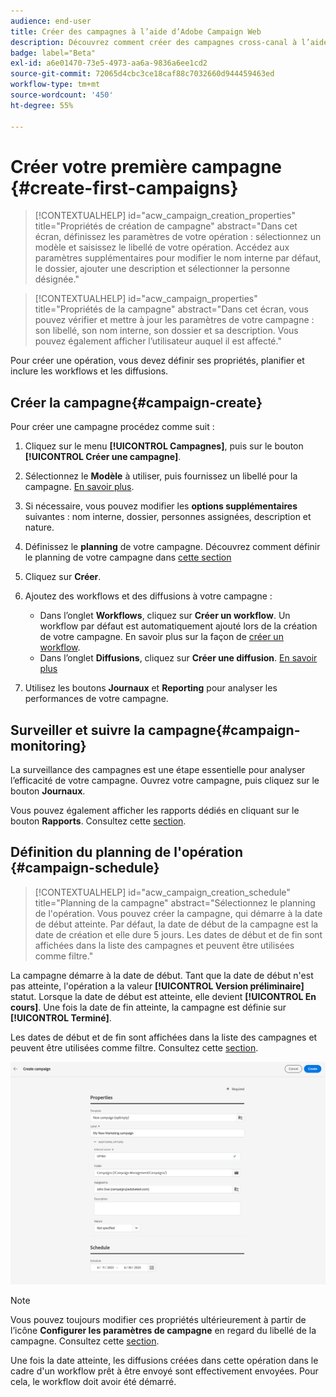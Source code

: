 ```yaml
---
audience: end-user
title: Créer des campagnes à l’aide d’Adobe Campaign Web
description: Découvrez comment créer des campagnes cross-canal à l’aide d’Adobe Campaign Web.
badge: label="Beta"
exl-id: a6e01470-73e5-4973-aa6a-9836a6ee1cd2
source-git-commit: 72065d4cbc3ce18caf88c7032660d944459463ed
workflow-type: tm+mt
source-wordcount: '450'
ht-degree: 55%

---
```



# Créer votre première campagne {#create-first-campaigns}

>[!CONTEXTUALHELP]
>id="acw_campaign_creation_properties"
>title="Propriétés de création de campagne"
>abstract="Dans cet écran, définissez les paramètres de votre opération : sélectionnez un modèle et saisissez le libellé de votre opération. Accédez aux paramètres supplémentaires pour modifier le nom interne par défaut, le dossier, ajouter une description et sélectionner la personne désignée."

>[!CONTEXTUALHELP]
>id="acw_campaign_properties"
>title="Propriétés de la campagne"
>abstract="Dans cet écran, vous pouvez vérifier et mettre à jour les paramètres de votre campagne : son libellé, son nom interne, son dossier et sa description. Vous pouvez également afficher l’utilisateur auquel il est affecté."

Pour créer une opération, vous devez définir ses propriétés, planifier et inclure les workflows et les diffusions.

## Créer la campagne{#campaign-create}

Pour créer une campagne procédez comme suit :

1. Cliquez sur le menu **[!UICONTROL Campagnes]**, puis sur le bouton **[!UICONTROL Créer une campagne]**.
1. Sélectionnez le **Modèle** à utiliser, puis fournissez un libellé pour la campagne. [En savoir plus](manage-campaigns.md#manage-campaign-templates).
1. Si nécessaire, vous pouvez modifier les **options supplémentaires** suivantes : nom interne, dossier, personnes assignées, description et nature.
1. Définissez le **planning** de votre campagne. Découvrez comment définir le planning de votre campagne dans [cette section](#campaign-schedule)
1. Cliquez sur **Créer**.
1. Ajoutez des workflows et des diffusions à votre campagne :

   * Dans l’onglet **Workflows**, cliquez sur **Créer un workflow**. Un workflow par défaut est automatiquement ajouté lors de la création de votre campagne. En savoir plus sur la façon de [créer un workflow](../workflows/create-workflow.md).
   * Dans l’onglet **Diffusions**, cliquez sur **Créer une diffusion**. [En savoir plus](../msg/gs-messages.md)

1. Utilisez les boutons **Journaux** et **Reporting** pour analyser les performances de votre campagne.

## Surveiller et suivre la campagne{#campaign-monitoring}

La surveillance des campagnes est une étape essentielle pour analyser l’efficacité de votre campagne. Ouvrez votre campagne, puis cliquez sur le bouton **Journaux**.

Vous pouvez également afficher les rapports dédiés en cliquant sur le bouton **Rapports**. Consultez cette [section](../reporting/campaign-reports.md).


## Définition du planning de l&#39;opération {#campaign-schedule}


>[!CONTEXTUALHELP]
>id="acw_campaign_creation_schedule"
>title="Planning de la campagne"
>abstract="Sélectionnez le planning de l&#39;opération. Vous pouvez créer la campagne, qui démarre à la date de début atteinte. Par défaut, la date de début de la campagne est la date de création et elle dure 5 jours. Les dates de début et de fin sont affichées dans la liste des campagnes et peuvent être utilisées comme filtre."


La campagne démarre à la date de début. Tant que la date de début n&#39;est pas atteinte, l&#39;opération a la valeur **[!UICONTROL Version préliminaire]** statut. Lorsque la date de début est atteinte, elle devient **[!UICONTROL En cours]**. Une fois la date de fin atteinte, la campagne est définie sur **[!UICONTROL Terminé]**.

Les dates de début et de fin sont affichées dans la liste des campagnes et peuvent être utilisées comme filtre. Consultez cette [section](manage-campaigns.md#access-campaigns).

![Définir les propriétés de votre campagne](assets/campaign-properties.png)

>[!NOTE]
>
>Vous pouvez toujours modifier ces propriétés ultérieurement à partir de l’icône **Configurer les paramètres de campagne** en regard du libellé de la campagne. Consultez cette [section](gs-campaigns.md#campaign-dashboard).

Une fois la date atteinte, les diffusions créées dans cette opération dans le cadre d&#39;un workflow prêt à être envoyé sont effectivement envoyées. Pour cela, le workflow doit avoir été démarré.


<!--
    +++WORKF
++screen
## Create a cross-channel campaign {#cross-channel-campaign}


In a cross-channel campaign, a single marketing communication uses different channels. Data is passed between the channels. The customer receives communication through multiple channels based on, for example, their interaction with the previous communication.

-->
<!--
existing campaign: settings button -> properties like when creation
schedule in header


About plans, programs and campaigns
Adobe Campaign allows you to plan marketing campaigns in which you can create and manage different types of activities: emails, SMS messages, push notifications, workflows, landing pages. These campaigns and their contents can be gathered into programs.

The programs and campaigns allow you to regroup and view the different marketing activities that are linked to them.

A program may contain other programs as well as campaigns, workflows, and landing pages. It appears in the timeline and help you organize your marketing activities: you can separate them by country, by brand, by unit, etc.
A campaign enables you to gather all the marketing activities of your choice under a single entity. A campaign may contain emails, SMS, push notifications, direct mails, workflows, and landing pages.
To better organize your marketing plans, Adobe recommends the following hierarchy: Program > Sub-programs > Campaigns > Workflows > Deliveries.

Reports on programs and campaigns allow you to analyze their impact. For example, you can build reports at the campaign level to aggregate data on all deliveries contained in that campaign.

Related topics:

Timeline
About dynamic reports
Creating a campaign
In programs and sub-programs, you can add campaigns. Campaigns can contain marketing activities such as emails, SMS, push notifications, workflows, and landing pages.

From the Adobe Campaign home page, select the Programs & Campaigns card and access a program or sub-program.

Click on the Create button and select Campaign.

In the Creation mode screen, select a campaign type.



The campaign types available are based on templates defined in Resources > Templates > Campaign templates. For more on this, refer to the Managing templates section.

In the Properties screen, enter the name and ID of the campaign.

Select a start and end date to your campaign. These dates only apply to the campaign itself.



Click on Create to confirm the creation of the campaign.

The campaign is created and displayed. Use the Create button to add marketing activities to your campaign.

NOTE
Depending on your license agreement, you may access only some of these activities.

You can also create a campaign from the marketing activity list. You can choose to link the marketing activity to a parent program or sub-program via the properties window of the campaign.


Programs and campaigns icons and statuses
Each program and each campaign in the list has a visual symbol and an icon whose color indicates the execution status. This status depends on the validity period of the program or the campaign.

Gray: the program/campaign has not yet started - Editing status.
Blue: the program/campaign is in progress - In progress status.
Green: the program/campaign has finished - Finished status. By default, the current date is automatically shown as the validity start date and the end date is calculated according to the start date (D+186 days). You can change these dates in the program or campaign properties.


Business.Adobe.com resources
-->
